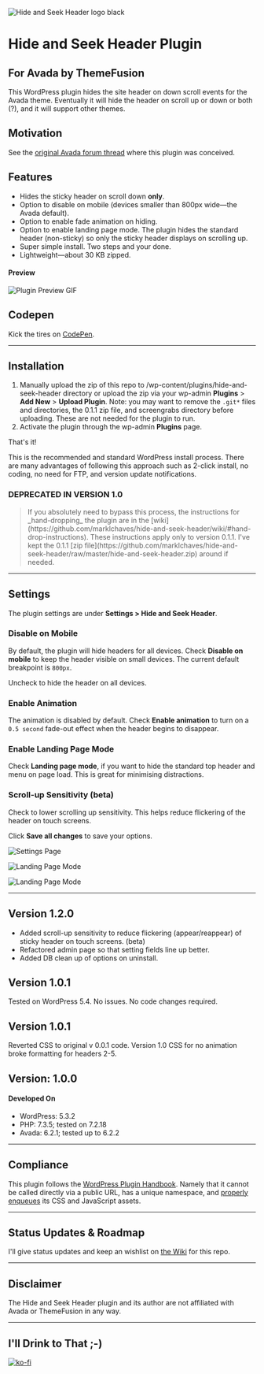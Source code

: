 ![Hide and Seek Header logo black]( https://marklchaves.files.wordpress.com/2020/03/hide-and-seek-header-logo-black-1280w.png)

# Hide and Seek Header Plugin

## For Avada by ThemeFusion

This WordPress plugin hides the site header on down scroll events for the Avada theme. Eventually it will hide the header on scroll up or down or both (?), and it will support other themes.

## Motivation

See the [original Avada forum thread](https://theme-fusion.com/forums/topic/avada-sticky-header-on-scroll-up-only/) where this plugin was conceived.

## Features

* Hides the sticky header on scroll down **only**.
* Option to disable on mobile (devices smaller than 800px wide&mdash;the Avada default).
* Option to enable fade animation on hiding.
* Option to enable landing page mode. The plugin hides the standard header (non-sticky) so only the sticky header displays on scrolling up.
* Super simple install. Two steps and your done.
* Lightweight&mdash;about 30 KB zipped.

#### Preview

![Plugin Preview GIF](screengrabs/hide-and-seek-header-demo.gif)

## Codepen

Kick the tires on [CodePen](https://codepen.io/marklchaves/pen/RwNOVzQ).

---

## Installation

1. Manually upload the zip of this repo to /wp-content/plugins/hide-and-seek-header directory or upload the zip via your wp-admin **Plugins** > **Add New** > **Upload Plugin**. Note: you may want to remove the `.git*` files and directories, the 0.1.1 zip file, and screengrabs directory before uploading. These are not needed for the plugin to run.
2. Activate the plugin through the wp-admin **Plugins** page.

That's it!

This is the recommended and standard WordPress install process. There are many advantages of following this approach such as 2-click install, no coding, no need for FTP, and version update notifications. 

### DEPRECATED IN VERSION 1.0 

<blockquote>
If you absolutely need to bypass this process, the instructions for _hand-dropping_ the plugin are in the [wiki](https://github.com/marklchaves/hide-and-seek-header/wiki/#hand-drop-instructions). These instructions apply only to version 0.1.1. I've kept the 0.1.1 [zip file](https://github.com/marklchaves/hide-and-seek-header/raw/master/hide-and-seek-header.zip) around if needed.
</blockquote>

---

## Settings

The plugin settings are under **Settings > Hide and Seek Header**.

### Disable on Mobile

By default, the plugin will hide headers for all devices. Check **Disable on mobile** to keep the header visible on small devices. The current default breakpoint is `800px`. 

Uncheck to hide the header on all devices.

### Enable Animation

The animation is disabled by default. Check **Enable animation** to turn on a `0.5 second` fade-out effect when the header begins to disappear.

### Enable Landing Page Mode

Check **Landing page mode**, if you want to hide the standard top header and menu on page load. This is great for minimising distractions.

### Scroll-up Sensitivity (beta)

Check to lower scrolling up sensitivity. This helps reduce flickering of the header on touch screens.

Click **Save all changes** to save your options.

![Settings Page](screengrabs/hide-and-seek-settings-1280w.png)

![Landing Page Mode](screengrabs/hide-and-seek-landing-mode-1280w.png)

![Landing Page Mode](screengrabs/hide-and-seek-header-sensi-setting-800w.png)

---

## Version 1.2.0

* Added scroll-up sensitivity to reduce flickering (appear/reappear) of sticky header on touch screens. (beta)
* Refactored admin page so that setting fields line up better.
* Added DB clean up of options on uninstall.

## Version 1.0.1

Tested on WordPress 5.4. No issues. No code changes required.

## Version 1.0.1

Reverted CSS to original v 0.0.1 code. Version 1.0 CSS for no animation broke formatting for headers 2-5.

## Version: 1.0.0

#### Developed On

- WordPress: 5.3.2
- PHP: 7.3.5; tested on 7.2.18
- Avada: 6.2.1; tested up to 6.2.2

---

## Compliance

This plugin follows the [WordPress Plugin Handbook](https://developer.wordpress.org/plugins/). Namely that it cannot be called directly via a public URL, has a unique namespace, and [properly enqueues](https://developer.wordpress.org/plugins/javascript/enqueuing/) its CSS and JavaScript assets.

---

## Status Updates &amp; Roadmap

I'll give status updates and keep an wishlist on [the Wiki](https://github.com/marklchaves/hide-and-seek-header/wiki) for this repo.

---

## Disclaimer

The Hide and Seek Header plugin and its author are not affiliated with Avada or ThemeFusion in any way.

---

## I'll Drink to That ;-)

[![ko-fi](https://www.ko-fi.com/img/githubbutton_sm.svg)](https://ko-fi.com/D1D7YARD)